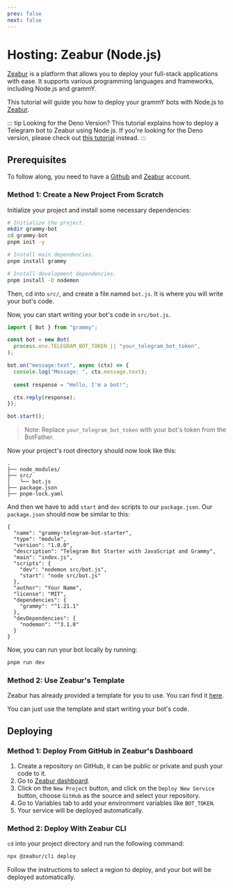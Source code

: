 ```yaml
---
prev: false
next: false
---
```


# Hosting: Zeabur (Node.js)

[Zeabur](https://zeabur.com) is a platform that allows you to deploy your full-stack applications with ease. It supports various programming languages and frameworks, including Node.js and grammY.

This tutorial will guide you how to deploy your grammY bots with Node.js to [Zeabur](https://zeabur.com/).

::: tip Looking for the Deno Version?
This tutorial explains how to deploy a Telegram bot to Zeabur using Node.js.
If you're looking for the Deno version, please check out [this tutorial](./zeabur-deno) instead.
:::


## Prerequisites

To follow along, you need to have a [Github](https://github.com) and [Zeabur](https://zeabur.com/) account.

### Method 1: Create a New Project From Scratch

Initialize your project and install some necessary dependencies:

```sh
# Initialize the project.
mkdir grammy-bot
cd grammy-bot
pnpm init -y

# Install main dependencies.
pnpm install grammy

# Install development dependencies.
pnpm install -D nodemon
```

Then, cd into `src/`, and create a file named `bot.js`. 
It is where you will write your bot's code.

Now, you can start writing your bot's code in `src/bot.js`.

```js
import { Bot } from "grammy";

const bot = new Bot(
  process.env.TELEGRAM_BOT_TOKEN || "your_telegram_bot_token",
);

bot.on("message:text", async (ctx) => {
  console.log("Message: ", ctx.message.text);
  
  const response = "Hello, I'm a bot!";

  ctx.reply(response);
});

bot.start();
```

> Note: Replace `your_telegram_bot_token` with your bot's token from the BotFather.

Now your project's root directory should now look like this:

```asciiart:no-line-numbers
.
├── node_modules/
├── src/
│   └── bot.js
├── package.json
├── pnpm-lock.yaml
```

And then we have to add `start` and `dev` scripts to our `package.json`.
Our `package.json` should now be similar to this:

```json{7-10}
{
  "name": "grammy-telegram-bot-starter",
  "type": "module",
  "version": "1.0.0",
  "description": "Telegram Bot Starter with JavaScript and Grammy",
  "main": "index.js",
  "scripts": {
    "dev": "nodemon src/bot.js",
    "start": "node src/bot.js"
  },
  "author": "Your Name",
  "license": "MIT",
  "dependencies": {
    "grammy": "^1.21.1"
  },
  "devDependencies": {
    "nodemon": "^3.1.0"
  }
}
```

Now, you can run your bot locally by running:

```sh
pnpm run dev
```

### Method 2: Use Zeabur's Template

Zeabur has already provided a template for you to use.
You can find it [here](https://github.com/zeabur/telegram-bot-starter).

You can just use the template and start writing your bot's code.

## Deploying

### Method 1: Deploy From GitHub in Zeabur's Dashboard

1. Create a repository on GitHub, it can be public or private and push your code to it.
2. Go to [Zeabur dashboard](https://dash.zeabur.com).
3. Click on the `New Project` button, and click on the `Deploy New Service` button, choose `GitHub` as the source and select your repository.
4. Go to Variables tab to add your environment variables like `BOT_TOKEN`.
5. Your service will be deployed automatically.

### Method 2: Deploy With Zeabur CLI

`cd` into your project directory and run the following command:

```sh
npx @zeabur/cli deploy
```

Follow the instructions to select a region to deploy, and your bot will be deployed automatically.


